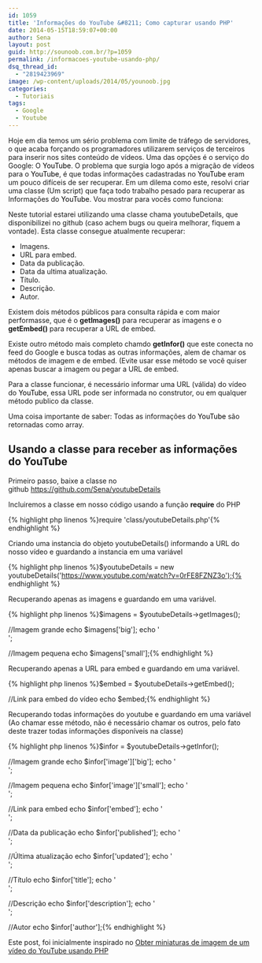 ```yaml
---
id: 1059
title: 'Informações do YouTube &#8211; Como capturar usando PHP'
date: 2014-05-15T18:59:07+00:00
author: Sena
layout: post
guid: http://sounoob.com.br/?p=1059
permalink: /informacoes-youtube-usando-php/
dsq_thread_id:
  - "2819423969"
image: /wp-content/uploads/2014/05/younoob.jpg
categories:
  - Tutoriais
tags:
  - Google
  - Youtube
---
```

Hoje em dia temos um sério problema com limite de tráfego de servidores, o que acaba forçando os programadores utilizarem serviços de terceiros para inserir nos sites conteúdo de vídeos. Uma das opções é o serviço do Google: O <span style="color: #000000;">YouTube</span>. O problema que surgia logo após a migração de vídeos para o <span style="color: #000000;">YouTube</span>, é que todas informações cadastradas no <span style="color: #000000;">YouTube </span>eram um pouco difíceis de ser recuperar. Em um dilema como este, resolvi criar uma classe (Um script) que faça todo trabalho pesado para recuperar as Informações do <span style="color: #000000;">YouTube</span>. Vou mostrar para vocês como funciona<!--more-->:

Neste tutorial estarei utilizando uma classe chama youtubeDetails, que disponibilizei no github (caso achem bugs ou queira melhorar, fiquem a vontade). Esta classe consegue atualmente recuperar:

  * Imagens.
  * URL para embed.
  * Data da publicação.
  * Data da ultima atualização.
  * Título.
  * Descrição.
  * Autor.

Existem dois métodos públicos para consulta rápida e com maior performasse, que é o **getImages()** para recuperar as imagens e o **getEmbed()** para recuperar a URL de embed.
  
Existe outro método mais completo chamdo **getInfor()** que este conecta no feed do Google e busca todas as outras informações, alem de chamar os métodos de imagem e de embed. (Evite usar esse método se você quiser apenas buscar a imagem ou pegar a URL de embed.

Para a classe funcionar, é necessário informar uma URL (válida) do vídeo do <span style="color: #000000;">YouTube</span>, essa URL pode ser informada no construtor, ou em qualquer método publico da classe.

Uma coisa importante de saber: Todas as informações do <span style="color: #000000;">YouTube </span>são retornadas como array.

## Usando a classe para receber as informações do YouTube

Primeiro passo, baixe a classe no github <a title="youtubeDetails" href="https://github.com/Sena/youtubeDetails" target="_blank" rel="external nofollow">https://github.com/Sena/youtubeDetails</a>

Incluiremos a classe em nosso código usando a função **require** do PHP

{% highlight php linenos %}require 'class/youtubeDetails.php'{% endhighlight %} 

Criando uma instancia do objeto youtubeDetails() informando a URL do nosso vídeo e guardando a instancia em uma variável

{% highlight php linenos %}$youtubeDetails = new youtubeDetails('https://www.youtube.com/watch?v=0rFE8FZNZ3o');{% endhighlight %} 

Recuperando apenas as imagens e guardando em uma variável.

{% highlight php linenos %}$imagens = $youtubeDetails->getImages();

//Imagem grande
echo $imagens['big'];
echo '<br>';

//Imagem pequena
echo $imagens['small'];{% endhighlight %} 

Recuperando apenas a URL para embed e guardando em uma variável.

{% highlight php linenos %}$embed = $youtubeDetails->getEmbed();

//Link para embed do vídeo
echo $embed;{% endhighlight %} 

Recuperando todas informações do youtube e guardando em uma variável (Ao chamar esse método, não é necessário chamar os outros, pelo fato deste trazer todas informações disponíveis na classe)

{% highlight php linenos %}$infor = $youtubeDetails->getInfor();

//Imagem grande
echo $infor['image']['big'];
echo '<br>';

//Imagem pequena
echo $infor['image']['small'];
echo '<br>';

//Link para embed
echo $infor['embed'];
echo '<br>';

//Data da publicação
echo $infor['published'];
echo '<br>';

//Última atualização
echo $infor['updated'];
echo '<br>';

//Título
echo $infor['title'];
echo '<br>';

//Descrição
echo $infor['description'];
echo '<br>';

//Autor
echo $infor['author'];{% endhighlight %} 

 

Este post, foi inicialmente inspirado no <a title="Obter miniaturas de imagem de um vídeo do YouTube usando PHP" href="./obter-a-miniaturas-de-imagem-de-um-video-do-youtube-usando-php/" target="_blank">Obter miniaturas de imagem de um vídeo do YouTube usando PHP</a>